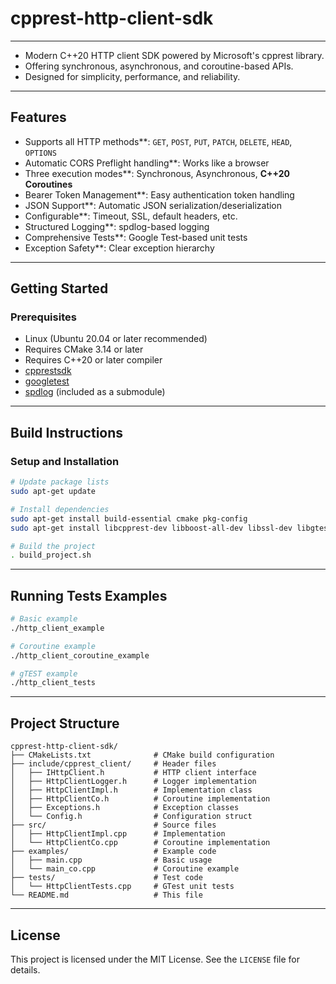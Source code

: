 # cpprest-http-client-sdk

---
- Modern C++20 HTTP client SDK powered by Microsoft's cpprest library.
- Offering synchronous, asynchronous, and coroutine-based APIs.
- Designed for simplicity, performance, and reliability.

---

## Features
- Supports all HTTP methods**: `GET`, `POST`, `PUT`, `PATCH`, `DELETE`, `HEAD`, `OPTIONS`
- Automatic CORS Preflight handling**: Works like a browser
- Three execution modes**: Synchronous, Asynchronous, **C++20 Coroutines**
- Bearer Token Management**: Easy authentication token handling
- JSON Support**: Automatic JSON serialization/deserialization
- Configurable**: Timeout, SSL, default headers, etc.
- Structured Logging**: spdlog-based logging
- Comprehensive Tests**: Google Test-based unit tests
- Exception Safety**: Clear exception hierarchy

---

## Getting Started
### Prerequisites
- Linux (Ubuntu 20.04 or later recommended)
- Requires CMake 3.14 or later
- Requires C++20 or later compiler
- [cpprestsdk](https://github.com/microsoft/cpprestsdk)
- [googletest](https://github.com/google/googletest)
- [spdlog](https://github.com/gabime/spdlog) (included as a submodule)

---

## Build Instructions
### Setup and Installation
```bash
# Update package lists
sudo apt-get update

# Install dependencies
sudo apt-get install build-essential cmake pkg-config
sudo apt-get install libcpprest-dev libboost-all-dev libssl-dev libgtest-dev

# Build the project
. build_project.sh
```

---

## Running Tests Examples
```bash
# Basic example
./http_client_example

# Coroutine example
./http_client_coroutine_example

# gTEST example
./http_client_tests
```

---

## Project Structure
```
cpprest-http-client-sdk/
├── CMakeLists.txt              # CMake build configuration
├── include/cpprest_client/     # Header files
│   ├── IHttpClient.h           # HTTP client interface
│   ├── HttpClientLogger.h      # Logger implementation
│   ├── HttpClientImpl.h        # Implementation class
│   ├── HttpClientCo.h          # Coroutine implementation
│   ├── Exceptions.h            # Exception classes
│   └── Config.h                # Configuration struct
├── src/                        # Source files
│   ├── HttpClientImpl.cpp      # Implementation
│   └── HttpClientCo.cpp        # Coroutine implementation
├── examples/                   # Example code
│   ├── main.cpp                # Basic usage
│   └── main_co.cpp             # Coroutine example
├── tests/                      # Test code
│   └── HttpClientTests.cpp     # GTest unit tests
└── README.md                   # This file
```

---

## License
This project is licensed under the MIT License. See the `LICENSE` file for details.